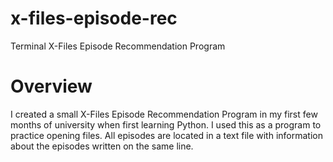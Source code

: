 # x-files-episode-rec
Terminal X-Files Episode Recommendation Program

# Overview

I created a small X-Files Episode Recommendation Program in my first few months of university when first learning Python. I used this as a program to practice opening files. All episodes are located in a text file with information about the episodes written on the same line.
